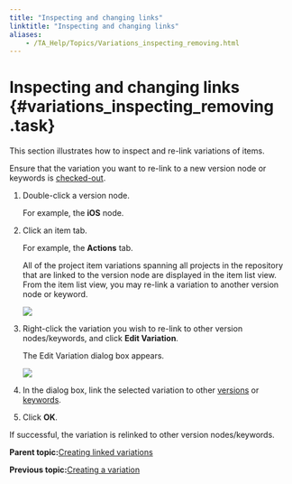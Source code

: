 ```yaml
--- 
title: "Inspecting and changing links"
linktitle: "Inspecting and changing links"
aliases: 
    - /TA_Help/Topics/Variations_inspecting_removing.html
---
```

# Inspecting and changing links {#variations_inspecting_removing .task}

This section illustrates how to inspect and re-link variations of items.

Ensure that the variation you want to re-link to a new version node or keywords is [checked-out](Project_items_checkout.html).

1.  Double-click a version node.

    For example, the **iOS** node.

2.  Click an item tab.

    For example, the **Actions** tab.

    All of the project item variations spanning all projects in the repository that are linked to the version node are displayed in the item list view. From the item list view, you may re-link a variation to another version node or keyword.

    ![](../Images/ug_systemtree18.png)

3.  Right-click the variation you wish to re-link to other version nodes/keywords, and click **Edit Variation**.

    The Edit Variation dialog box appears.

    ![](../Images/Edit_variation_dlg.png)

4.  In the dialog box, link the selected variation to other [versions](Variations_linking.html) or [keywords](Variations_create_keyword.html).

5.  Click **OK**.


If successful, the variation is relinked to other version nodes/keywords.

**Parent topic:**[Creating linked variations](../../TA_Help/Topics/Variations_create_linked.html)

**Previous topic:**[Creating a variation](../../TA_Help/Topics/Variations_linking.html)

